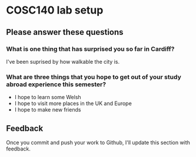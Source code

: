 # COSC140 lab setup

## Please answer these questions

### What is one thing that has surprised you so far in Cardiff?

I've been suprised by how walkable the city is.

### What are three things that you hope to get out of your study abroad experience this semester?

- I hope to learn some Welsh 
- I hope to visit more places in the UK and Europe
- I hope to make new friends

## Feedback

Once you commit and push your work to Github, I'll update this section with feedback.


